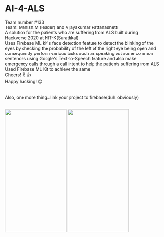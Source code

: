 # AI-4-ALS
Team number #133<br>
Team: Manish.M (leader) and Vijayakumar Pattanashetti<br>
A solution for the patients who are suffering from ALS built during Hackverse 2020 at NIT-K(Surathkal)<br>
Uses Firebase ML kit's face detection feature to detect the blinking of the eyes by checking the probability of the left of the right eye being open and consequently perform various tasks such as speaking out some common sentences using Google's Text-to-Speech feature and also make emergency calls through a call intent to help the patients suffering from ALS<br>
Used Firebase ML Kit to achieve the same<br>
Cheers! ✌ 👍<br>
Happy hacking! 😊<br><br>
<br>
Also, one more thing...link your project to firebase(duh..obviously)
<br><br>

<p float="left">
<img src="https://user-images.githubusercontent.com/42434096/73145913-de4cac80-40d5-11ea-831b-6fdd19192c96.jpg"  width="200" height="400">

<img src="https://user-images.githubusercontent.com/42434096/73146000-59ae5e00-40d6-11ea-9bbe-d42d9b2e1fc4.jpg" width="200" height="400">
</p>
